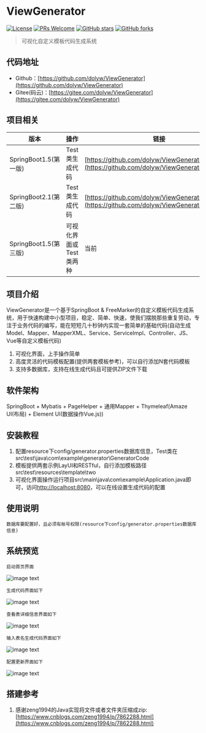 # ViewGenerator

[![License](https://img.shields.io/badge/license-MIT-blue.svg)](LICENSE)
[![PRs Welcome](https://img.shields.io/badge/PRs-welcome-brightgreen.svg)](https://github.com/dolyw/ViewGenerator/pulls)
[![GitHub stars](https://img.shields.io/github/stars/dolyw/ViewGenerator.svg?style=social&label=Stars)](https://github.com/dolyw/ViewGenerator)
[![GitHub forks](https://img.shields.io/github/forks/dolyw/ViewGenerator.svg?style=social&label=Fork)](https://github.com/dolyw/ViewGenerator)

> 可视化自定义模板代码生成系统

## 代码地址

* Github：[https://github.com/dolyw/ViewGenerator](https://github.com/dolyw/ViewGenerator)
* Gitee(码云)：[https://gitee.com/dolyw/ViewGenerator](https://gitee.com/dolyw/ViewGenerator)

## 项目相关

版本 | 操作 | 链接
----|------|----
SpringBoot1.5(第一版) | Test类生成代码  | [https://github.com/dolyw/ViewGenerator/releases](https://github.com/dolyw/ViewGenerator/releases)
SpringBoot2.1(第二版) | Test类生成代码  | [https://github.com/dolyw/ViewGenerator/releases](https://github.com/dolyw/ViewGenerator/releases)
SpringBoot1.5(第三版) | 可视化界面或Test类两种  | 当前

## 项目介绍

ViewGenerator是一个基于SpringBoot & FreeMarker的自定义模板代码生成系统，用于快速构建中小型项目，稳定、简单、快速，使我们摆脱那些重复劳动，专注于业务代码的编写，能在短短几十秒钟内实现一套简单的基础代码(自动生成Model、Mapper、MapperXML、Service、ServiceImpl、Controller、JS、Vue等自定义模板代码)

1. 可视化界面，上手操作简单
2. 高度灵活的代码模板配置(提供两套模板参考)，可以自行添加N套代码模板
3. 支持多数据库，支持在线生成代码且可提供ZIP文件下载

## 软件架构

SpringBoot + Mybatis + PageHelper + 通用Mapper + Thymeleaf(Amaze UI(布局) + Element UI(数据操作Vue.js))

## 安装教程

1. 配置resource下config/generator.properties数据库信息，Test类在src\test\java\com\example\generator\GeneratorCode
2. 模板提供两套示例LayUI和RESTful，自行添加模板路径src\test\resources\template\two
3. 可视化界面操作运行项目src\main\java\com\example\Application.java即可，访问[http://localhost:8080](http://localhost:8080)，可以在线设置生成代码的配置

## 使用说明

```
数据库要配置好，且必须有帐号权限(resource下config/generator.properties数据库信息)
```

## 系统预览
```
启动首页界面
```
![image text](https://docs.dolyw.com/Project/ViewGenerator/image/20190406001.png)
```
生成代码界面如下
```
![image text](https://docs.dolyw.com/Project/ViewGenerator/image/20190406002.png)
```
查看表详细信息界面如下
```
![image text](https://docs.dolyw.com/Project/ViewGenerator/image/20190406003.png)
```
输入表名生成代码界面如下
```
![image text](https://docs.dolyw.com/Project/ViewGenerator/image/20190406004.png)
```
配置更新界面如下
```
![image text](https://docs.dolyw.com/Project/ViewGenerator/image/20190406005.png)

## 搭建参考

1. 感谢zeng1994的Java实现将文件或者文件夹压缩成zip:[https://www.cnblogs.com/zeng1994/p/7862288.html](https://www.cnblogs.com/zeng1994/p/7862288.html)